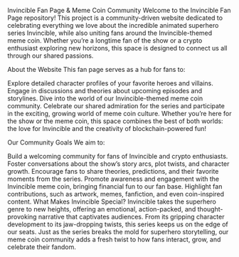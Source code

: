 Invincible Fan Page & Meme Coin Community
Welcome to the Invincible Fan Page repository! This project is a community-driven website dedicated to celebrating everything we love about the incredible animated superhero series Invincible, while also uniting fans around the Invincible-themed meme coin. Whether you’re a longtime fan of the show or a crypto enthusiast exploring new horizons, this space is designed to connect us all through our shared passions.

About the Website
This fan page serves as a hub for fans to:

Explore detailed character profiles of your favorite heroes and villains.
Engage in discussions and theories about upcoming episodes and storylines.
Dive into the world of our Invincible-themed meme coin community.
Celebrate our shared admiration for the series and participate in the exciting, growing world of meme coin culture.
Whether you’re here for the show or the meme coin, this space combines the best of both worlds: the love for Invincible and the creativity of blockchain-powered fun!

Our Community Goals
We aim to:

Build a welcoming community for fans of Invincible and crypto enthusiasts.
Foster conversations about the show’s story arcs, plot twists, and character growth.
Encourage fans to share theories, predictions, and their favorite moments from the series.
Promote awareness and engagement with the Invincible meme coin, bringing financial fun to our fan base.
Highlight fan contributions, such as artwork, memes, fanfiction, and even coin-inspired content.
What Makes Invincible Special?
Invincible takes the superhero genre to new heights, offering an emotional, action-packed, and thought-provoking narrative that captivates audiences. From its gripping character development to its jaw-dropping twists, this series keeps us on the edge of our seats. Just as the series breaks the mold for superhero storytelling, our meme coin community adds a fresh twist to how fans interact, grow, and celebrate their fandom.
